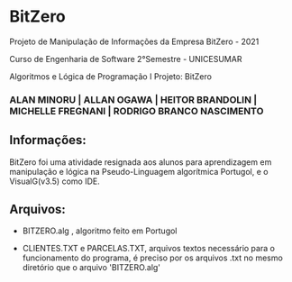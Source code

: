 # BitZero
Projeto de Manipulação de Informações da Empresa BitZero - 2021

Curso de Engenharia de Software 2°Semestre - UNICESUMAR

Algoritmos e Lógica de Programação I
Projeto: BitZero

### ALAN MINORU | ALLAN OGAWA | HEITOR BRANDOLIN | MICHELLE FREGNANI | RODRIGO BRANCO NASCIMENTO

## Informações:
BitZero foi uma atividade resignada aos alunos para aprendizagem em manipulação e lógica na Pseudo-Linguagem algorítmica Portugol, e o VisualG(v3.5) como IDE.

## Arquivos:
- BITZERO.alg , algoritmo feito em Portugol

- CLIENTES.TXT e PARCELAS.TXT, arquivos textos necessário para o funcionamento do programa, é preciso por os arquivos .txt no mesmo diretório que o arquivo 'BITZERO.alg'
